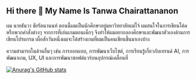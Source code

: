 ## Hi there 👋 My Name Is Tanwa Chairattananon

ผม นายธันวา ชัยรัตนานนท์ ตอนนี้ผมเป็นนักศึกษาอยู่มหาวิทยาลัยแม่โจ้ ผมสนใจในการเขียนโค้ดหรือพวกคำสั่งต่างๆ จากการที่เล่นเกมตอนเด็กๆ จึงทำให้ผมอยากลองศึกษาและพัฒนาตัวเองด้านการเขียนโปรแกรม เผื่อสักวันหนึ่งผมจะได้สร้างเกมที่ผมเป็นคนเขียนขึ้นมาเองบ้าง

ความสามารถในด้านอื่นๆ เช่น การออกแบบ, การพัฒนาเว็บไซต์, การเรียนรู้เกี่ยวกับเทรนด์ AI, การพัฒนาเกม, UX, UI และการพัฒนาซอฟต์แวร์บนอุปกรณ์เคลื่อนที่

[![Anurag's GitHub stats](https://github-readme-stats.vercel.app/api?username=Owenwa348)](https://github.com/anuraghazra/github-readme-stats)


